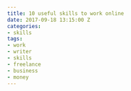 ```yaml
---
title: 10 useful skills to work online
date: 2017-09-18 13:15:00 Z
categories:
- skills
tags:
- work
- writer
- skills
- freelance
- business
- money
---
```


